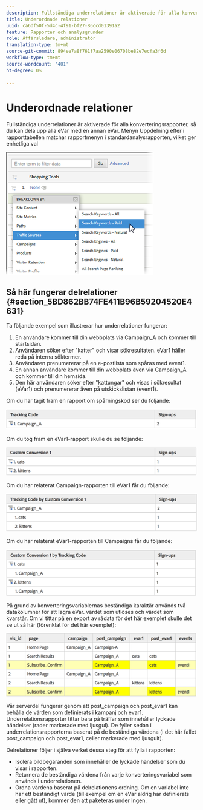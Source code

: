 ```yaml
---
description: Fullständiga underrelationer är aktiverade för alla konverteringsrapporter, så du kan dela upp alla eVar med en annan eVar. Menyn Uppdelning efter i rapporttabellen matchar rapportmenyn i standardanalysrapporten, vilket ger enhetliga val
title: Underordnade relationer
uuid: ca6df50f-5d4c-4f91-bf27-86ccd01391a2
feature: Rapporter och analysgrunder
role: Affärsledare, administratör
translation-type: tm+mt
source-git-commit: 894ee7a8f761f7aa2590e06708be82e7ecfa3f6d
workflow-type: tm+mt
source-wordcount: '401'
ht-degree: 0%

---
```



# Underordnade relationer

Fullständiga underrelationer är aktiverade för alla konverteringsrapporter, så du kan dela upp alla eVar med en annan eVar. Menyn Uppdelning efter i rapporttabellen matchar rapportmenyn i standardanalysrapporten, vilket ger enhetliga val

![](assets/subrelations.png)

## Så här fungerar delrelationer {#section_5BD862BB74FE411B96B59204520E4631}

Ta följande exempel som illustrerar hur underrelationer fungerar:

1. En användare kommer till din webbplats via Campaign_A och kommer till startsidan.
1. Användaren söker efter &quot;katter&quot; och visar sökresultaten. eVar1 håller reda på interna söktermer.
1. Användaren prenumererar på en e-postlista som spåras med event1.
1. En annan användare kommer till din webbplats även via Campaign_A och kommer till din hemsida.
1. Den här användaren söker efter &quot;kattungar&quot; och visas i sökresultat (eVar1) och prenumererar även på utskickslistan (event1).

Om du har tagit fram en rapport om spårningskod ser du följande:

![](assets/subrel_1.png)

Om du tog fram en eVar1-rapport skulle du se följande:

![](assets/subrel_2.png)

Om du har relaterat Campaign-rapporten till eVar1 får du följande:

![](assets/subrel_3.png)

Om du har relaterat eVar1-rapporten till Campaigns får du följande:

![](assets/subrel_4.png)

På grund av konverteringsvariablernas beständiga karaktär används två datakolumner för att lagra eVar. värdet som utlöses och värdet som kvarstår. Om vi tittar på en export av rådata för det här exemplet skulle det se ut så här (förenklat för det här exemplet):

![](assets/subrel_5.png)

Vår serverdel fungerar genom att post_campaign och post_evar1 kan behålla de värden som definierats i kampanj och evar1. Underrelationsrapporter tittar bara på träffar som innehåller lyckade händelser (rader markerade med ljusgul). De fyller sedan i underrelationsrapporterna baserat på de beständiga värdena (i det här fallet post_campaign och post_evar1, celler markerade med ljusgult).

Delrelationer följer i själva verket dessa steg för att fylla i rapporten:

* Isolera bildbegäranden som innehåller de lyckade händelser som du visar i rapporten.
* Returnera de beständiga värdena från varje konverteringsvariabel som används i underrelationen.
* Ordna värdena baserat på delrelationens ordning. Om en variabel inte har ett beständigt värde (till exempel om en eVar aldrig har definierats eller gått ut), kommer den att paketeras under Ingen.

